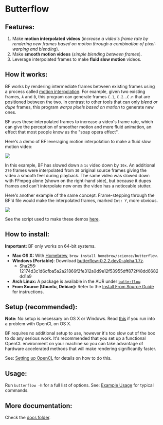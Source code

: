 # Butterflow
## Features:
1. Make **motion interpolated videos** (*increase a video's frame rate by rendering new frames based on motion through a combination of pixel-warping and blending*).
2. Make **smooth motion videos** (*simple blending between frames*).
3. Leverage interpolated frames to make **fluid slow motion** videos.

## How it works:
BF works by rendering intermediate frames between existing frames using a process called [motion interpolation](http://en.wikipedia.org/wiki/Motion_interpolation). For example, given two existing frames, `A` and `B`, this program can generate frames `C.1`, `C.2`...`C.n` that are positioned between the two. In contrast to other tools that can only *blend or dupe* frames, this program *warps pixels based on motion* to generate new ones.

BF uses these interpolated frames to increase a video's frame rate, which can give the perception of smoother motion and more fluid animation, an effect that most people know as the "soap opera effect".

Here's a demo of BF leveraging motion interpolation to make a fluid slow motion video:

![](http://srv.dthpham.me/static/bf-example-1.gif)

In this example, BF has slowed down a `1s` video down by `10x`. An additional `270` frames were interpolated from `30` original source frames giving the video a smooth feel during playback. The same video was slowed down with FFmpeg alone (shown on the right-hand side), but because it dupes frames and can't interpolate new ones the video has a noticeable stutter.

Here's another example of the same concept. Frame-stepping through the BF'd file would make the interpolated frames, marked `Int: Y`, more obvious.

![](http://srv.dthpham.me/static/bf-example-2.gif)

See the script used to make these demos [here](https://github.com/dthpham/butterflow/tree/master/make_samples.sh).

## How to install:
**Important:** BF only works on 64-bit systems.

* **Mac OS X:** With [Homebrew](http://brew.sh/), `brew install homebrew/science/butterflow`.
* **Windows (Portable)**: Download [butterflow-0.2.2.dev0-alpha.1.7z](http://srv.dthpham.me/butterflow/releases/win/butterflow-0.2.2.dev0-alpha.1.7z).
  * Sha256: 12174d3c1d6cfba5a2a21866f2fe312a0d9e12f53955dff872f48dd6682dd1a9
* **Arch Linux:** A package is available in the AUR under [`butterflow`](https://aur.archlinux.org/packages/butterflow/).
* **From Source (Ubuntu, Debian):** Refer to the [Install From Source Guide](https://github.com/dthpham/butterflow/blob/master/docs/Install-From-Source-Guide.md) for instructions.

## Setup (recommended):
**Note:** No setup is necessary on OS X or Windows. Read [this](https://github.com/dthpham/butterflow/blob/master/docs/Setting-Up-OpenCL.md#os-x-mavericks-and-newer) if you run into a problem with OpenCL on OS X.

BF requires no additional setup to use, however it's too slow out of the box to do any serious work. It's recommended that you set up a functional OpenCL environment on your machine so you can take advantage of hardware accelerated methods that will make rendering significantly faster.

See: [Setting up OpenCL](https://github.com/dthpham/butterflow/blob/master/docs/Setting-Up-OpenCL.md) for details on how to do this.

## Usage:
Run `butterflow -h` for a full list of options. See: [Example Usage](https://github.com/dthpham/butterflow/blob/master/docs/Example-Usage.md) for typical commands.

## More documentation:
Check the [docs folder](https://github.com/dthpham/butterflow/tree/master/docs).
